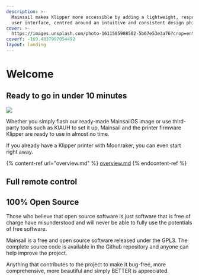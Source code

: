 ```yaml
---
description: >-
  Mainsail makes Klipper more accessible by adding a lightweight, responsive web
  user interface, centred around an intuitive and consistent design philosophy.
cover: >-
  https://images.unsplash.com/photo-1611505908502-5b67e53e3a76?crop=entropy&cs=tinysrgb&fm=jpg&ixid=MnwxOTcwMjR8MHwxfHNlYXJjaHw4fHwzZCUyMHByaW50ZXJ8ZW58MHx8fHwxNjU3MjA1MDM2&ixlib=rb-1.2.1&q=80
coverY: -169.4837997054492
layout: landing
---
```


# Welcome

## Ready to go in under 10 minutes

![](.gitbook/assets/RASP\_PI\_4\_B\_01\_ANW.png)

Whether you simply flash our ready-made MainsailOS image or use third-party tools such as KIAUH to set it up, Mainsail and the printer firmware Klipper are ready to use in almost no time.

If you already have a Klipper printer with Moonraker, you can even start right away.

{% content-ref url="overview.md" %}
[overview.md](overview.md)
{% endcontent-ref %}

## **Full remote control**

## 100% Open Source

Those who believe that open source software is just software that is free of charge have misunderstood and will never be able to fully use the potentials of free software.

Mainsail is a free and open source software released under the GPL3. The complete source code is available in the Github repository and anyone can help improve the project.&#x20;

Anything that contributes to the project to make it bug-free, more comprehensive, more beautiful and simply BETTER is appreciated.

